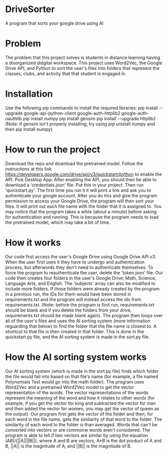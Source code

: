 # DriveSorter
A program that sorts your google drive using AI

# Problem
The problem that this project solves is students in distance learning having a disorganized didgital workspace. This project uses Word2Vec, the Google Drive API, and Python to sort the user's files into folders that represent the classes, clubs, and activity that that student is engaged in.

# Installation
Use the following pip commands to install the required libraries:
pip install --upgrade google-api-python-client google-auth-httplib2 google-auth-oauthlib
pip install numpy
pip install gensim
pip install --upgrade httplib2
(Note: if gensim isn't properly installing, try using pip unistall numpy and then pip install numpy).

# How to run the project
Download the repo and download the pretrained model. Follow the instructions at this link https://developers.google.com/drive/api/v3/quickstart/python to enable the API. Pick Desktop App. After enabling the API, you should then be able to download a 'credentials.json' file. Put this in your project. Then run 'quickstart.py'. The first time you run it it will print a link and ask you to authenticate your google account. After you do this and give the program permission to access your Google Drive, the program will then sort your files. It will print out each file name with the folder that it is assigned to. You may notice that the program takes a while (about a minute) before asking for authentication and running. This is because the program needs to load the pretrained model, which may take a bit of time.

# How it works
Our code first access the user's Google Drive using Google Drive API v3. When the user first uses it they have to undergo and authentication process, but afterwords they don't need to authenticate themselves. To force the program to reauthenticate the user, delete the 'token.json' file. Our code then creates four folders in the user's Google Drive; Math, Science, Language Arts, and English. The 'subjects' array can also be modified to include more folders. If those folders were already created by the program in a previous run, the IDs for them would have been stored in requirements.txt and the program will instead access the ids from requirements.txt. (Note: before the program is first run, requirements.txt should be blank and if you delete the folders from your drive, requirements.txt should be made blank again). The program then loops over all of the user's files and uses the AI sorting system (more information reguarding that below) to find the folder that the file name is closest to. A shortcut to that file is then created in that folder. This is done in the quickstart.py file, and the AI sorting system is made in the sort.py file.

# How the AI sorting system works
Our AI sorting system (which is made in the sort.py file) finds which folder the file would fall into based on that file's name (for example, a file named Polynomials Test would go into the math folder). The program uses Word2Vec and a pretrained Word2Vec model to get the vector representation of the words. The vector representations of the words represent the meaning of the word and how it relates to other words (for example, if you get the vector for king and subtracted the vector for man and then added the vector for women, you may get the vector of queen as the output). Our program first gets the vector of the folder and then, for each word in the file name, gets the similarity of that word to the folder. The similarity of each word to the folder is than averaged. Words that can't be converted into vectors or are commonw words aren't considered. The program is able to tell if two vectors are similar by using the equation (A*B)/(||A||*||B||), where A and B are vectors, A*B is the dot product of A and B, ||A|| is the magnitude of A, and ||B|| is the magnitude of B.
